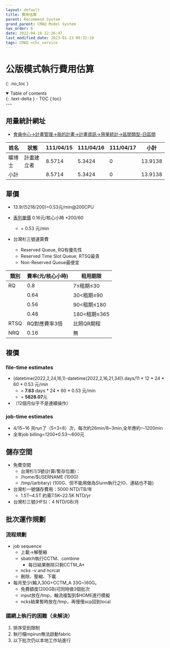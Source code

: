 ```yaml
---
layout: default
title: 費用估算
parent: Recommend System
grand_parent: CMAQ Model System
nav_order: 6
date: 2022-04-18 12:26:47
last_modified_date: 2023-01-23 09:32:10
tags: CMAQ nchc_service
---
```


# 公版模式執行費用估算
{: .no_toc }

<details open markdown="block">
  <summary>
    Table of contents
  </summary>
  {: .text-delta }
- TOC
{:toc}
</details>
---

## 用量統計網址

- [會員中心->計畫管理->我的計畫->計畫資訊->用量統計->區間類型-日區間](https://iservice.nchc.org.tw/module_page.php?module=nchc_service#nchc_service/nchc_service.php?action=nchc_service_usage_statistic&uuid=33b3eda2-480b-40aa-97cc-5dddec5540c5&searchs_type=member&searchs_date=day&searchs_str=111/04/15&searchs_end=111/04/17&service_type=&detail_search=)

|姓名| 	狀態|	111/04/15| 	111/04/16| 	111/04/17| 	小計|
|-|-|-|-|-|-|
|曠博士|計畫建立者|	8.5714| 	5.3424| 	0| 	13.9138|
|小計| 	  	|8.5714| 	5.3424| 	0| 	13.9138| 

## 單價

- 13.9/(5218/200)=0.53元/min@200CPU
- [表列單價](https://iservice.nchc.org.tw/module_page.php?module=nchc_service#nchc_service/nchc_service.php?action=su_apply_step_1&prj_uuid=33b3eda2-480b-40aa-97cc-5dddec5540c5&prj_mode=personal) 0.16元/核心小時 *200/60
  - = 0.53 元/min

- 台灣杉三號運算費
  - Reserved Queue, RQ有優先性
  - Reserved Time Slot Queue, RTSQ最貴
  - Non-Reserved Queue最便宜


|類別| 費率(元/核心小時) |租用期限|
|-|-|-|
|RQ|0.8 |7≤租期≤30|
||0.64| 30<租期≤90|
||0.56| 90<租期≤180|
||0.48| 180<租期≤365|
|RTSQ |RQ對應費率3倍| 比照QR期程|
|NRQ| 0.16| 無|

## 複價

### file-time estimates
- (datetime(2022,2,24,16,1)-datetime(2022,2,16,21,34)).days/11 * 12 * 24 * 60 * 0.53 元/min
  - = **7.63** days * 24 * 60 * 0.53 元/min
  - = **5828.07**元
- （12個月似乎不是連續操作）

### job-time estimates

- 4/15~16 共run了（5+3=8）次，每次約26min/8~3min,全年應約～1200min
- 全年job billing=1200*0.53～600元

## 儲存空間

- 免費空間
  - 台灣杉1/3號(計算/暫存位置)：
  - /home/$USERNAME (100G)
  - /tmp/(arbitary) (100G、但不能用做為Slurm執行之IO、連結也不能)
- 台灣杉一號儲存費用：5000 NTD/TB/年
  - 1.5T\~4.5T 約需7.5K\~22.5K NTD/yr
- 台灣杉三號(HFS)：4 NTD/GB/月

## 批次運作規劃

### 流程規劃

- job sequence
  - 上載->解壓縮
  - sbatch執行CCTM、combine
    - 每日結果刪除只剩CCTM_A*
  - ncks -v and ncrcat
  - 刪除、壓縮、下載
- 每月至少(輸入30G+CCTM_A 33G~)60G。
  - 免費額度(200GB)可同時做3個批次
  - input放在/tmp，輪流複製到$HOME進行模擬
  - ncks結果暫時放在/tmp，再慢慢scp回到local

### 國網上執行的困難（未解決）

1. 排序受到限制
2. 執行檔mpirun無法啟動fabric
3. 以下批次仍以本地工作站進行

